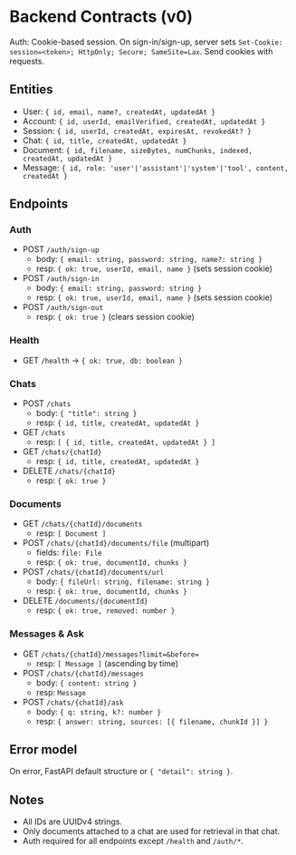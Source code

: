 # Backend Contracts (v0)

Auth: Cookie-based session. On sign-in/sign-up, server sets `Set-Cookie: session=<token>; HttpOnly; Secure; SameSite=Lax`. Send cookies with requests.

## Entities
- User: `{ id, email, name?, createdAt, updatedAt }`
- Account: `{ id, userId, emailVerified, createdAt, updatedAt }`
- Session: `{ id, userId, createdAt, expiresAt, revokedAt? }`
- Chat: `{ id, title, createdAt, updatedAt }`
- Document: `{ id, filename, sizeBytes, numChunks, indexed, createdAt, updatedAt }`
- Message: `{ id, role: 'user'|'assistant'|'system'|'tool', content, createdAt }`

## Endpoints
### Auth
- POST `/auth/sign-up`
  - body: `{ email: string, password: string, name?: string }`
  - resp: `{ ok: true, userId, email, name }` (sets session cookie)
- POST `/auth/sign-in`
  - body: `{ email: string, password: string }`
  - resp: `{ ok: true, userId, email, name }` (sets session cookie)
- POST `/auth/sign-out`
  - resp: `{ ok: true }` (clears session cookie)

### Health
- GET `/health` → `{ ok: true, db: boolean }`

### Chats
- POST `/chats`
  - body: `{ "title": string }`
  - resp: `{ id, title, createdAt, updatedAt }`
- GET `/chats`
  - resp: `[ { id, title, createdAt, updatedAt } ]`
- GET `/chats/{chatId}`
  - resp: `{ id, title, createdAt, updatedAt }`
- DELETE `/chats/{chatId}`
  - resp: `{ ok: true }`

### Documents
- GET `/chats/{chatId}/documents`
  - resp: `[ Document ]`
- POST `/chats/{chatId}/documents/file` (multipart)
  - fields: `file: File`
  - resp: `{ ok: true, documentId, chunks }`
- POST `/chats/{chatId}/documents/url`
  - body: `{ fileUrl: string, filename: string }`
  - resp: `{ ok: true, documentId, chunks }`
- DELETE `/documents/{documentId}`
  - resp: `{ ok: true, removed: number }`

### Messages & Ask
- GET `/chats/{chatId}/messages?limit=&before=`
  - resp: `[ Message ]` (ascending by time)
- POST `/chats/{chatId}/messages`
  - body: `{ content: string }`
  - resp: `Message`
- POST `/chats/{chatId}/ask`
  - body: `{ q: string, k?: number }`
  - resp: `{ answer: string, sources: [{ filename, chunkId }] }`

## Error model
On error, FastAPI default structure or `{ "detail": string }`.

## Notes
- All IDs are UUIDv4 strings.
- Only documents attached to a chat are used for retrieval in that chat.
- Auth required for all endpoints except `/health` and `/auth/*`.

